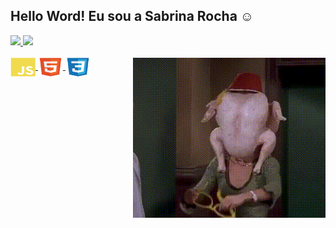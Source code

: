 ## Hello Word! Eu sou a Sabrina Rocha ☺ 
 <div>
  <a href="https://github.com/sabrina-rocha">
  <img height="150em" src="https://github-readme-stats.vercel.app/api?username=sabrina-rocha&show_icons=true&theme=dracula&include_all_commits=true&count_private=true"/>
  <img height="150em" src="https://github-readme-stats.vercel.app/api/top-langs/?username=sabrina-rocha&layout=compact&langs_count=7&theme=dracula"/>
</div>
<div style="display: inline_block"><br>
  <img align="center" alt="Sabrina-Js" height="30" width="40" src="https://raw.githubusercontent.com/devicons/devicon/master/icons/javascript/javascript-plain.svg">
  <img align="center" alt="Sabrina-HTML" height="30" width="40" src="https://raw.githubusercontent.com/devicons/devicon/master/icons/html5/html5-original.svg">
  <img align="center" alt="Sabrina-CSS" height="30" width="40" src="https://raw.githubusercontent.com/devicons/devicon/master/icons/css3/css3-original.svg">
  <img align="right" alt="Sabrina-friends" src="https://github.com/sabrina-rocha/sabrina-rocha/blob/main/friends.gif">
</div>
  
  ##
